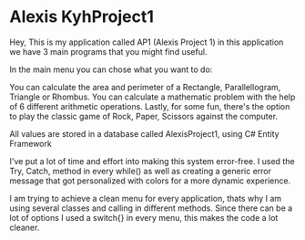 # Alexis KyhProject1
Hey, This is my application called AP1 (Alexis Project 1) in this application we have 3 main programs that you might find useful.

In the main menu you can chose what you want to do:

You can calculate the area and perimeter of a Rectangle, Parallellogram, Triangle or Rhombus. 
You can calculate a mathematic problem with the help of 6 different arithmetic operations.
Lastly, for some fun, there's the option to play the classic game of Rock, Paper, Scissors against the computer.

All values are stored in a database called AlexisProject1, using C# Entity Framework

I've put a lot of time and effort into making this system error-free.
I used the Try, Catch, method in every while() as well as creating a generic error message that got personalized with colors for a more dynamic experience.

I am trying to achieve a clean menu for every application, thats why I am using several classes and calling in different methods.
Since there can be a lot of options I used a switch{} in every menu, this makes the code a lot cleaner.

